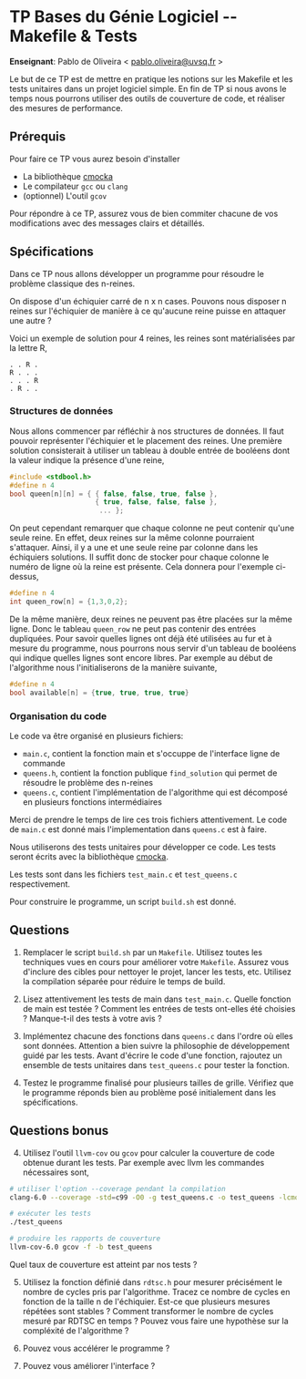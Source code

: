# TP Bases du Génie Logiciel -- Makefile & Tests

**Enseignant**: Pablo de Oliveira < pablo.oliveira@uvsq.fr >

Le but de ce TP est de mettre en pratique les notions sur les Makefile et les tests unitaires dans un projet logiciel simple.
En fin de TP si nous avons le temps nous pourrons utiliser des outils de couverture de code, et réaliser des mesures de performance.

## Prérequis

Pour faire ce TP vous aurez besoin d'installer

- La bibliothèque [cmocka](https://cmocka.org/)
- Le compilateur `gcc` ou `clang`
- (optionnel) L'outil `gcov`

Pour répondre à ce TP, assurez vous de bien commiter chacune de vos modifications avec des messages clairs et détaillés.

## Spécifications

Dans ce TP nous allons développer un programme pour résoudre le problème classique des n-reines.

On dispose d'un échiquier carré de n x n cases. Pouvons nous disposer n reines sur l'échiquier de manière à ce qu'aucune reine puisse en attaquer une autre ?

Voici un exemple de solution pour 4 reines, les reines sont matérialisées par la lettre R,

```
. . R .
R . . .
. . . R
. R . .
```

### Structures de données

Nous allons commencer par réfléchir à nos structures de données. Il faut pouvoir représenter l'échiquier et le placement des reines. Une première solution consisterait à utiliser un tableau à double entrée de booléens dont la valeur indique la présence d'une reine,

```c
#include <stdbool.h>
#define n 4
bool queen[n][n] = { { false, false, true, false }, 
                     { true, false, false, false },
                      ... };
```

On peut cependant remarquer que chaque colonne ne peut contenir qu'une seule reine. En effet, deux reines sur la même colonne pourraient s'attaquer. Ainsi, il y a une et une seule reine par colonne dans les échiquiers solutions. Il suffit donc de stocker pour chaque colonne le numéro de ligne où la reine est présente. Cela donnera pour l'exemple ci-dessus,

```c
#define n 4
int queen_row[n] = {1,3,0,2};
```

De la même manière, deux reines ne peuvent pas être placées sur la même ligne. Donc le tableau `queen_row` ne peut pas contenir des entrées dupliquées. Pour savoir quelles lignes ont déjà été utilisées au fur et à mesure du programme, nous pourrons nous servir d'un tableau de booléens qui indique quelles lignes sont encore libres. Par exemple au début de l'algorithme nous l'initialiserons de la manière suivante,

```c
#define n 4
bool available[n] = {true, true, true, true}
```

### Organisation du code

Le code va être organisé en plusieurs fichiers:

- `main.c`, contient la fonction main et s'occuppe de l'interface ligne de commande
- `queens.h`, contient la fonction publique `find_solution` qui permet de résoudre le problème des n-reines
- `queens.c`, contient l'implémentation de l'algorithme qui est décomposé en plusieurs fonctions intermédiaires

Merci de prendre le temps de lire ces trois fichiers attentivement. Le code de `main.c` est donné mais l'implementation dans `queens.c` est à faire.

Nous utiliserons des tests unitaires pour développer ce code. Les tests seront écrits avec la bibliothèque [cmocka](https://cmocka.org/).

Les tests sont dans les fichiers `test_main.c` et `test_queens.c` respectivement.

Pour construire le programme, un script `build.sh` est donné.

## Questions

1. Remplacer le script `build.sh` par un `Makefile`. Utilisez toutes les techniques vues en cours pour améliorer votre `Makefile`. Assurez vous d'inclure des cibles pour nettoyer le projet, lancer les tests, etc. Utilisez la compilation séparée pour réduire le temps de build.

2. Lisez attentivement les tests de main dans `test_main.c`. Quelle fonction de main est testée ? Comment les entrées de tests ont-elles été choisies ? Manque-t-il des tests à votre avis ?

3. Implémentez chacune des fonctions dans `queens.c` dans l'ordre où elles sont données. Attention a bien suivre la philosophie de développement guidé par les tests. Avant d'écrire le code d'une fonction, rajoutez un ensemble de tests unitaires dans `test_queens.c` pour tester la fonction.

3. Testez le programme finalisé pour plusieurs tailles de grille. Vérifiez que le programme réponds bien au problème posé initialement dans les spécifications.

## Questions bonus

4. Utilisez l'outil `llvm-cov` ou `gcov` pour calculer la couverture de code obtenue durant les tests. Par exemple avec llvm les commandes nécessaires sont,

```sh
# utiliser l'option --coverage pendant la compilation
clang-6.0 --coverage -std=c99 -O0 -g test_queens.c -o test_queens -lcmocka

# exécuter les tests
./test_queens

# produire les rapports de couverture
llvm-cov-6.0 gcov -f -b test_queens
```

Quel taux de couverture est atteint par nos tests ?

5. Utilisez la fonction définié dans `rdtsc.h` pour mesurer précisément le nombre de cycles pris par l'algorithme. Tracez ce nombre de cycles en fonction de la taille n de l'échiquier. Est-ce que plusieurs mesures répétées sont stables ? Comment transformer le nombre de cycles mesuré par RDTSC en temps ? Pouvez vous faire une hypothèse sur la compléxité de l'algorithme ?

6. Pouvez vous accélérer le programme ? 

7. Pouvez vous améliorer l'interface ?
